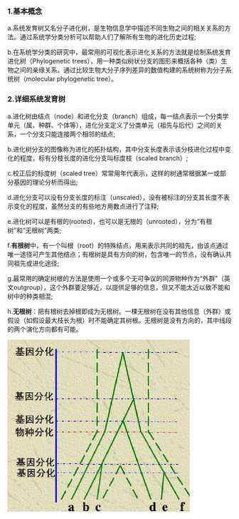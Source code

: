 ### 1.基本概念

a.系统发育树又名分子进化树，是生物信息学中描述不同生物之间的相关关系的方法。通过系统学分类分析可以帮助人们了解所有生物的进化历史过程;

b.在系统学分类的研究中，最常用的可视化表示进化关系的方法就是绘制系统发育进化树（Phylogenetic trees），用一种类似树状分支的图形来概括各种（类）生物之间的亲缘关系。通过比较生物大分子序列差异的数值构建的系统树称为分子系统树（molecular phylogenetic tree）。

### 2.详细系统发育树

a.进化树由结点（node）和进化分支（branch）组成，每一结点表示一个分类学单元（属、种群、个体等），进化分支定义了分类单元（祖先与后代）之间的关系，一个分支只能连接两个相邻的结点;

b.进化树分支的图像称为进化的拓扑结构，其中分支长度表示该分枝进化过程中变化的程度，标有分枝长度的进化分支叫标度枝（scaled branch）;

c.校正后的标度树（scaled tree）常常用年代表示，这样的树通常根据某一或部分基因的理论分析而得出;

d.进化分支可以没有分支长度的标注（unscaled），没有被标注的分支其长度不表示变化的程度，虽然分支的有些地方用数点进行了注释;

e.进化树可以是有根的\(rooted\)，也可以是无根的（unrooted），分为“有根树”和“无根树”两类;

f.**有根树**中，有一个叫根（root）的特殊结点，用来表示共同的祖先，由该点通过唯一途径可产生其他结点；有根树是具有方向的树，包含唯一的节点，没有确认共同祖先或进化途径;

g.最常用的确定树根的方法是使用一个或多个无可争议的同源物种作为“外群”（英文outgroup），这个外群要足够近，以提供足够的信息，但又不能太近以致不能和树中的种类相混;

h.**无根树**：把有根树去掉根即成为无根树。一棵无根树在没有其他信息（外群）或假设（如假设最大枝长为根）时不能确定其树根。无根树是没有方向的，其中线段的两个演化方向都有可能。

![](/assets/2018-04-23_235522.jpg)

